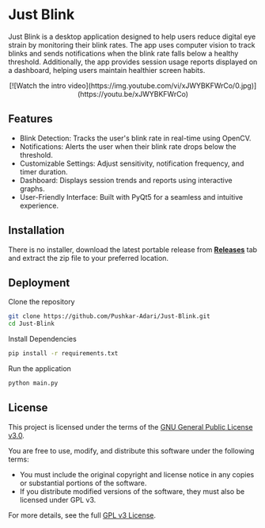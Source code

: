 # Just Blink

Just Blink is a desktop application designed to help users reduce digital eye strain by monitoring their blink rates. The app uses computer vision to track blinks and sends notifications when the blink rate falls below a healthy threshold. Additionally, the app provides session usage reports displayed on a dashboard, helping users maintain healthier screen habits.

<div align="center">
[![Watch the intro video](https://img.youtube.com/vi/xJWYBKFWrCo/0.jpg)](https://youtu.be/xJWYBKFWrCo)
</div>

## Features

- Blink Detection: Tracks the user's blink rate in real-time using OpenCV.
- Notifications: Alerts the user when their blink rate drops below the threshold.
- Customizable Settings: Adjust sensitivity, notification frequency, and timer duration.
- Dashboard: Displays session trends and reports using interactive graphs.
- User-Friendly Interface: Built with PyQt5 for a seamless and intuitive experience.

## Installation

There is no installer, download the latest portable release from **[Releases](https://github.com/Pushkar-Adari/Just-Blink/releases)** tab and extract the zip file to your preferred location.

## Deployment

Clone the repository

```bash
git clone https://github.com/Pushkar-Adari/Just-Blink.git
cd Just-Blink
```

Install Dependencies

```bash
pip install -r requirements.txt

```

Run the application

```bash
python main.py
```

## License

This project is licensed under the terms of the [GNU General Public License v3.0](https://www.gnu.org/licenses/gpl-3.0.en.html).

You are free to use, modify, and distribute this software under the following terms:

- You must include the original copyright and license notice in any copies or substantial portions of the software.
- If you distribute modified versions of the software, they must also be licensed under GPL v3.

For more details, see the full [GPL v3 License](https://www.gnu.org/licenses/gpl-3.0.en.html).
